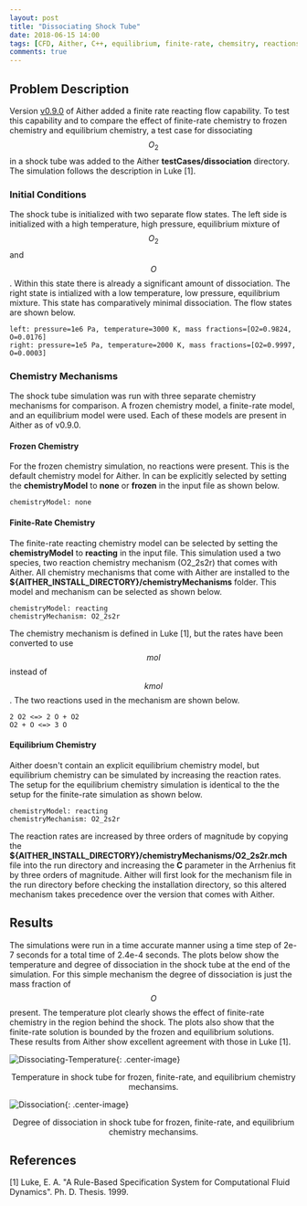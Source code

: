 ```yaml
---
layout: post
title: "Dissociating Shock Tube"
date: 2018-06-15 14:00
tags: [CFD, Aither, C++, equilibrium, finite-rate, chemsitry, reactions, dissociation, O2, shock]
comments: true
---
```

## Problem Description
Version [v0.9.0](https://github.com/mnucci32/aither/releases/tag/v0.9.0) of
Aither added a finite rate reacting flow capability. To test this capability and
to compare the effect of finite-rate chemistry to frozen chemistry and 
equilibrium chemistry, a test case for dissociating $$O_2$$ in a shock tube was 
added to the Aither **testCases/dissociation** directory. The simulation 
follows the description in Luke [1].

### Initial Conditions
The shock tube is initialized with two separate flow states. The left side is
initialized with a high temperature, high pressure, equilibrium mixture of
$$O_2$$ and $$O$$. Within this state there is already a significant amount of
dissociation. The right state is intialized with a low temperature, low
pressure, equilibrium mixture. This state has comparatively minimal 
dissociation. The flow states are shown below.

```
left: pressure=1e6 Pa, temperature=3000 K, mass fractions=[O2=0.9824, O=0.0176]
right: pressure=1e5 Pa, temperature=2000 K, mass fractions=[O2=0.9997, O=0.0003]
```

### Chemistry Mechanisms
The shock tube simulation was run with three separate chemistry mechanisms for
comparison. A frozen chemistry model, a finite-rate model, and an equilibrium
model were used. Each of these models are present in Aither as of v0.9.0.

#### Frozen Chemistry
For the frozen chemistry simulation, no reactions were present. This is the 
default chemistry model for Aither. In can be explicitly selected by setting
the **chemistryModel** to **none** or **frozen** in the input file as shown 
below.

```
chemistryModel: none
```

#### Finite-Rate Chemistry
The finite-rate reacting chemistry model can be selected by setting the 
**chemistryModel** to **reacting** in the input file. This simulation used a
two species, two reaction chemistry mechanism (O2_2s2r) that comes with Aither. 
All chemistry mechanisms that come with Aither are installed to the 
**${AITHER_INSTALL_DIRECTORY}/chemistryMechanisms** folder. This model and 
mechanism can be selected as shown below.

```
chemistryModel: reacting
chemistryMechanism: O2_2s2r
```

The chemistry mechanism is defined in Luke [1], but the rates have been 
converted to use $$mol$$ instead of $$kmol$$. The two reactions used in the 
mechanism are shown below.

```
2 O2 <=> 2 O + O2
O2 + O <=> 3 O
```


#### Equilibrium Chemistry
Aither doesn't contain an explicit equilibrium chemistry model, but equilibrium
chemistry can be simulated by increasing the reaction rates. The setup for the
equilibrium chemistry simulation is identical to the the setup for the 
finite-rate simulation as shown below.

```
chemistryModel: reacting
chemistryMechanism: O2_2s2r
```

The reaction rates are increased by three orders of magnitude by copying the
**${AITHER_INSTALL_DIRECTORY}/chemistryMechanisms/O2_2s2r.mch** file into the
run directory and increasing the **C** parameter in the Arrhenius fit by three
orders of magnitude. Aither will first look for the mechanism file in the run
directory before checking the installation directory, so this altered mechanism
takes precedence over the version that comes with Aither.

## Results
The simulations were run in a time accurate manner using a time step of 2e-7
seconds for a total time of 2.4e-4 seconds. The plots below show the temperature
and degree of dissociation in the shock tube at the end of the simulation. For 
this simple mechanism the degree of dissociation is just the mass fraction of
$$O$$ present. The temperature plot clearly shows the effect of finite-rate
chemistry in the region behind the shock. The plots also show that the 
finite-rate solution is bounded by the frozen and equilibrium solutions. These
results from Aither show excellent agreement with those in Luke [1].

![Dissociating-Temperature]({{site.baseurl}}/downloads/dissociating-temperature.png){: .center-image}

<center>Temperature in shock tube for frozen, finite-rate, and equilibrium chemistry mechansims.</center>

![Dissociation]({{site.baseurl}}/downloads/dissociation.png){: .center-image}

<center>Degree of dissociation in shock tube for frozen, finite-rate, and equilibrium chemistry mechansims.</center>

## References
[1] Luke, E. A. "A Rule-Based Specification System for Computational Fluid
Dynamics". Ph. D. Thesis. 1999.

